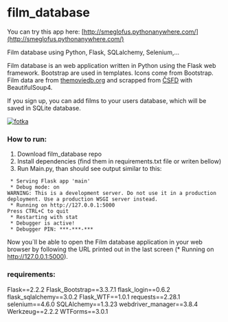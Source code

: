 # film_database

You can try this app here: [http://smeglofus.pythonanywhere.com/](http://smeglofus.pythonanywhere.com/)



Film database using Python, Flask, SQLalchemy, Selenium,...



Film database is an web application written in Python using the Flask web framework. Bootstrap are used in templates.  Icons come from Bootstrap. 
Film data are from [themoviedb.org](https://www.themoviedb.org/) and scrapped from [ČSFD](https://www.csfd.cz/) with BeautifulSoup4.


If you sign up, you can add films to your users database, which will be saved in SQLite database. 


[![fotka](https://user-images.githubusercontent.com/115080043/202891628-eadbe048-01fa-4c22-9e8c-4e3779931882.jpg)](https://youtu.be/wTnv6FAykDY)


### How to run:
1. Download film_database repo
2. Install dependencies (find them in requirements.txt file or writen bellow)
3. Run Main.py, than should see output similar to this:
```shell
 * Serving Flask app 'main'
 * Debug mode: on
WARNING: This is a development server. Do not use it in a production deployment. Use a production WSGI server instead.
 * Running on http://127.0.0.1:5000
Press CTRL+C to quit
 * Restarting with stat
 * Debugger is active!
 * Debugger PIN: ***-***-***
```
Now you´ll be able to open the Film database application in your web browser by following the URL printed out in the last screen (* Running on http://127.0.0.1:5000). 






### requirements:

Flask==2.2.2
Flask_Bootstrap==3.3.7.1
flask_login==0.6.2
flask_sqlalchemy==3.0.2
Flask_WTF==1.0.1
requests==2.28.1
selenium==4.6.0
SQLAlchemy==1.3.23
webdriver_manager==3.8.4
Werkzeug==2.2.2
WTForms==3.0.1
